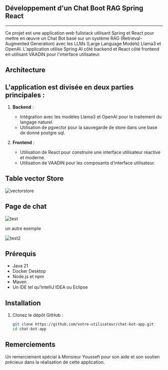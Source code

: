 ## Développement d'un Chat Boot RAG Spring React 
-------------------------------------------------------------------------------------------------------------------------------------------------------

Ce projet est une application web fullstack utilisant Spring et React pour mettre en œuvre un Chat Bot basé sur un système RAG (Retrieval-Augmented Generation) 
avec les LLMs (Large Language Models) Llama3 et OpenAI. 
L'application utilise Spring AI côté backend et React côté frontend en utilisant VAADIN pour l'interface utilisateur.

## Architecture

<h2>L'application est divisée en deux parties principales : </h2>


1. **Backend** :
   - Intégration avec les modèles Llama3 et OpenAI pour le traitement du langage naturel.
   - Utilisation de pgvector pour la sauvegarde de store dans une base de donné postgre sql.
 

2. **Frontend** :
   - Utilisation de React pour construire une interface utilisateur réactive et moderne.
   - Utilisation de VAADIN pour les composants d'interface utilisateur.

## Table vector Store 

![vectorstore](https://github.com/user-attachments/assets/ba69205b-bed0-46aa-8edc-47362b0688b7)
  
## Page de chat 

![test](https://github.com/user-attachments/assets/c7e35d40-db35-4a54-8a8d-546a1fd22923)

un autre exemple 

![test2](https://github.com/user-attachments/assets/1af6cb74-c965-41b5-82b9-efbec45b2ca6)

## Prérequis

- Java 21
- Docker Desktop
- Node.js et npm
- Maven
- Un IDE tel qu'IntelliJ IDEA ou Eclipse

## Installation

1. Clonez le dépôt GitHub :
   ```bash
   git clone https://github.com/votre-utilisateur/chat-bot-app.git
   cd chat-bot-app

## Remerciements

Un remerciement spécial à Monsieur Youssefi pour son aide 
et son soutien précieux dans la réalisation de cette application.




